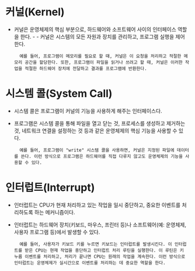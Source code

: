 # 커널(Kernel)
- 커널은 운영체제의 핵심 부분으로, 하드웨어와 소프트웨어 사이의 인터페이스 역할을 한다. -  - 커널은 시스템의 모든 자원과 장치를 관리하고, 프로그램 실행을 제어한다.

        예를 들어, 프로그램이 메모리를 필요로 할 때, 커널은 이 요청을 처리하고 적절한 메모리 공간을 할당한다. 또한, 프로그램이 파일을 읽거나 쓰려고 할 때, 커널은 이러한 작업을 적절한 하드웨어 장치에 전달하고 결과를 프로그램에 반환한다.

# 시스템 콜(System Call)
- 시스템 콜은 프로그램이 커널의 기능을 사용하게 해주는 인터페이스다. 
- 프로그램은 시스템 콜을 통해 파일을 열고 닫는 것, 프로세스를 생성하고 제거하는 것, 네트워크 연결을 설정하는 것 등과 같은 운영체제의 핵심 기능을 사용할 수 있다.

        예를 들어, 프로그램이 "write" 시스템 콜을 사용하면, 커널은 지정된 파일에 데이터를 쓴다. 이런 방식으로 프로그램은 하드웨어를 직접 다루지 않고도 운영체제의 기능을 사용할 수 있다.

# 인터럽트(Interrupt)
- 인터럽트는 CPU가 현재 처리하고 있는 작업을 일시 중단하고, 중요한 이벤트를 처리하도록 하는 메커니즘이다. 
- 인터럽트는 하드웨어 장치(키보드, 마우스, 프린터 등)나 소프트웨어(예: 운영체제, 사용자 프로그램 등)에서 발생할 수 있다.

        예를 들어, 사용자가 키보드 키를 누르면 키보드는 인터럽트를 발생시킨다. 이 인터럽트를 받은 CPU는 현재 작업을 중단하고 인터럽트 처리 루틴을 실행한다. 이 루틴은 키 누름 이벤트를 처리하고, 처리가 끝나면 CPU는 원래의 작업을 계속한다. 이런 방식으로 인터럽트는 운영체제가 실시간으로 이벤트를 처리하는 데 중요한 역할을 한다.